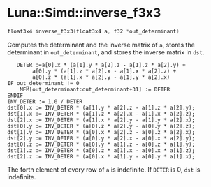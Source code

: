 # Luna::Simd::inverse_f3x3

```c++
float3x4 inverse_f3x3(float3x4 a, f32 *out_determinant)
```

Computes the determinant and the inverse matrix of `a`, stores the determinant in `out_determinant`, and stores the inverse matrix in `dst`. 


```
   DETER :=a[0].x * (a[1].y * a[2].z - a[1].z * a[2].y) +
        a[0].y * (a[1].z * a[2].x - a[1].x * a[2].z) +
        a[0].z * (a[1].x * a[2].y - a[1].y * a[2].x)
IF out_determinant != 0
    MEM[out_determinant:out_determinant+31] := DETER
ENDIF
INV_DETER := 1.0 / DETER
dst[0].x := INV_DETER * (a[1].y * a[2].z - a[1].z * a[2].y);
dst[1].x := INV_DETER * (a[1].z * a[2].x - a[1].x * a[2].z);
dst[2].x := INV_DETER * (a[1].x * a[2].y - a[1].y * a[2].x);
dst[0].y := INV_DETER * (a[0].z * a[2].y - a[0].y * a[2].z);
dst[1].y := INV_DETER * (a[0].x * a[2].z - a[0].z * a[2].x);
dst[2].y := INV_DETER * (a[0].y * a[2].x - a[0].x * a[2].y);
dst[0].z := INV_DETER * (a[0].y * a[1].z - a[0].z * a[1].y);
dst[1].z := INV_DETER * (a[0].z * a[1].x - a[0].x * a[1].z);
dst[2].z := INV_DETER * (a[0].x * a[1].y - a[0].y * a[1].x);
```
 The forth element of every row of `a` is indefinite. If `DETER` is 0, `dst` is indefinite. 

